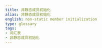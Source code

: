 ```yaml
---
title: 非静态成员初始化
alias: 非静态成员初始化
english: non-static member initialization
type: glossary
tags:
- 词汇表
- 非静态成员初始化
---
```

